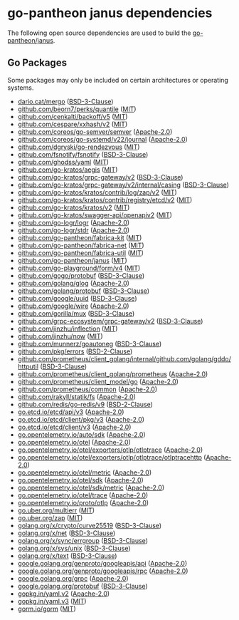 # go-pantheon janus dependencies

The following open source dependencies are used to build the [go-pantheon/janus][].

## Go Packages

Some packages may only be included on certain architectures or operating systems.


 - [dario.cat/mergo](https://pkg.go.dev/dario.cat/mergo) ([BSD-3-Clause](https://github.com/imdario/mergo/blob/v1.0.2/LICENSE))
 - [github.com/beorn7/perks/quantile](https://pkg.go.dev/github.com/beorn7/perks/quantile) ([MIT](https://github.com/beorn7/perks/blob/v1.0.1/LICENSE))
 - [github.com/cenkalti/backoff/v5](https://pkg.go.dev/github.com/cenkalti/backoff/v5) ([MIT](https://github.com/cenkalti/backoff/blob/v5.0.2/LICENSE))
 - [github.com/cespare/xxhash/v2](https://pkg.go.dev/github.com/cespare/xxhash/v2) ([MIT](https://github.com/cespare/xxhash/blob/v2.3.0/LICENSE.txt))
 - [github.com/coreos/go-semver/semver](https://pkg.go.dev/github.com/coreos/go-semver/semver) ([Apache-2.0](https://github.com/coreos/go-semver/blob/v0.3.1/LICENSE))
 - [github.com/coreos/go-systemd/v22/journal](https://pkg.go.dev/github.com/coreos/go-systemd/v22/journal) ([Apache-2.0](https://github.com/coreos/go-systemd/blob/v22.5.0/LICENSE))
 - [github.com/dgryski/go-rendezvous](https://pkg.go.dev/github.com/dgryski/go-rendezvous) ([MIT](https://github.com/dgryski/go-rendezvous/blob/9f7001d12a5f/LICENSE))
 - [github.com/fsnotify/fsnotify](https://pkg.go.dev/github.com/fsnotify/fsnotify) ([BSD-3-Clause](https://github.com/fsnotify/fsnotify/blob/v1.9.0/LICENSE))
 - [github.com/ghodss/yaml](https://pkg.go.dev/github.com/ghodss/yaml) ([MIT](https://github.com/ghodss/yaml/blob/v1.0.0/LICENSE))
 - [github.com/go-kratos/aegis](https://pkg.go.dev/github.com/go-kratos/aegis) ([MIT](https://github.com/go-kratos/aegis/blob/v0.2.0/LICENSE))
 - [github.com/go-kratos/grpc-gateway/v2](https://pkg.go.dev/github.com/go-kratos/grpc-gateway/v2) ([BSD-3-Clause](https://github.com/go-kratos/grpc-gateway/blob/c92d36e434b1/LICENSE.txt))
 - [github.com/go-kratos/grpc-gateway/v2/internal/casing](https://pkg.go.dev/github.com/go-kratos/grpc-gateway/v2/internal/casing) ([BSD-3-Clause](https://github.com/go-kratos/grpc-gateway/blob/c92d36e434b1/internal/casing/LICENSE.md))
 - [github.com/go-kratos/kratos/contrib/log/zap/v2](https://pkg.go.dev/github.com/go-kratos/kratos/contrib/log/zap/v2) ([MIT](https://github.com/go-kratos/kratos/blob/d6f5f00cf562/contrib/log/zap/LICENSE))
 - [github.com/go-kratos/kratos/contrib/registry/etcd/v2](https://pkg.go.dev/github.com/go-kratos/kratos/contrib/registry/etcd/v2) ([MIT](https://github.com/go-kratos/kratos/blob/d6f5f00cf562/contrib/registry/etcd/LICENSE))
 - [github.com/go-kratos/kratos/v2](https://pkg.go.dev/github.com/go-kratos/kratos/v2) ([MIT](https://github.com/go-kratos/kratos/blob/v2.8.4/LICENSE))
 - [github.com/go-kratos/swagger-api/openapiv2](https://pkg.go.dev/github.com/go-kratos/swagger-api/openapiv2) ([MIT](https://github.com/go-kratos/swagger-api/blob/v1.0.1/LICENSE))
 - [github.com/go-logr/logr](https://pkg.go.dev/github.com/go-logr/logr) ([Apache-2.0](https://github.com/go-logr/logr/blob/v1.4.3/LICENSE))
 - [github.com/go-logr/stdr](https://pkg.go.dev/github.com/go-logr/stdr) ([Apache-2.0](https://github.com/go-logr/stdr/blob/v1.2.2/LICENSE))
 - [github.com/go-pantheon/fabrica-kit](https://pkg.go.dev/github.com/go-pantheon/fabrica-kit) ([MIT](https://github.com/go-pantheon/fabrica-kit/blob/HEAD/LICENSE))
 - [github.com/go-pantheon/fabrica-net](https://pkg.go.dev/github.com/go-pantheon/fabrica-net) ([MIT](https://github.com/go-pantheon/fabrica-net/blob/HEAD/LICENSE))
 - [github.com/go-pantheon/fabrica-util](https://pkg.go.dev/github.com/go-pantheon/fabrica-util) ([MIT](https://github.com/go-pantheon/fabrica-util/blob/HEAD/LICENSE))
 - [github.com/go-pantheon/janus](https://pkg.go.dev/github.com/go-pantheon/janus) ([MIT](https://github.com/go-pantheon/janus/blob/HEAD/LICENSE))
 - [github.com/go-playground/form/v4](https://pkg.go.dev/github.com/go-playground/form/v4) ([MIT](https://github.com/go-playground/form/blob/v4.2.1/LICENSE))
 - [github.com/gogo/protobuf](https://pkg.go.dev/github.com/gogo/protobuf) ([BSD-3-Clause](https://github.com/gogo/protobuf/blob/v1.3.2/LICENSE))
 - [github.com/golang/glog](https://pkg.go.dev/github.com/golang/glog) ([Apache-2.0](https://github.com/golang/glog/blob/v1.2.5/LICENSE))
 - [github.com/golang/protobuf](https://pkg.go.dev/github.com/golang/protobuf) ([BSD-3-Clause](https://github.com/golang/protobuf/blob/v1.5.4/LICENSE))
 - [github.com/google/uuid](https://pkg.go.dev/github.com/google/uuid) ([BSD-3-Clause](https://github.com/google/uuid/blob/v1.6.0/LICENSE))
 - [github.com/google/wire](https://pkg.go.dev/github.com/google/wire) ([Apache-2.0](https://github.com/google/wire/blob/v0.6.0/LICENSE))
 - [github.com/gorilla/mux](https://pkg.go.dev/github.com/gorilla/mux) ([BSD-3-Clause](https://github.com/gorilla/mux/blob/v1.8.1/LICENSE))
 - [github.com/grpc-ecosystem/grpc-gateway/v2](https://pkg.go.dev/github.com/grpc-ecosystem/grpc-gateway/v2) ([BSD-3-Clause](https://github.com/grpc-ecosystem/grpc-gateway/blob/v2.26.3/LICENSE))
 - [github.com/jinzhu/inflection](https://pkg.go.dev/github.com/jinzhu/inflection) ([MIT](https://github.com/jinzhu/inflection/blob/v1.0.0/LICENSE))
 - [github.com/jinzhu/now](https://pkg.go.dev/github.com/jinzhu/now) ([MIT](https://github.com/jinzhu/now/blob/v1.1.5/License))
 - [github.com/munnerz/goautoneg](https://pkg.go.dev/github.com/munnerz/goautoneg) ([BSD-3-Clause](https://github.com/munnerz/goautoneg/blob/a7dc8b61c822/LICENSE))
 - [github.com/pkg/errors](https://pkg.go.dev/github.com/pkg/errors) ([BSD-2-Clause](https://github.com/pkg/errors/blob/v0.9.1/LICENSE))
 - [github.com/prometheus/client_golang/internal/github.com/golang/gddo/httputil](https://pkg.go.dev/github.com/prometheus/client_golang/internal/github.com/golang/gddo/httputil) ([BSD-3-Clause](https://github.com/prometheus/client_golang/blob/v1.22.0/internal/github.com/golang/gddo/LICENSE))
 - [github.com/prometheus/client_golang/prometheus](https://pkg.go.dev/github.com/prometheus/client_golang/prometheus) ([Apache-2.0](https://github.com/prometheus/client_golang/blob/v1.22.0/LICENSE))
 - [github.com/prometheus/client_model/go](https://pkg.go.dev/github.com/prometheus/client_model/go) ([Apache-2.0](https://github.com/prometheus/client_model/blob/v0.6.2/LICENSE))
 - [github.com/prometheus/common](https://pkg.go.dev/github.com/prometheus/common) ([Apache-2.0](https://github.com/prometheus/common/blob/v0.64.0/LICENSE))
 - [github.com/rakyll/statik/fs](https://pkg.go.dev/github.com/rakyll/statik/fs) ([Apache-2.0](https://github.com/rakyll/statik/blob/v0.1.7/LICENSE))
 - [github.com/redis/go-redis/v9](https://pkg.go.dev/github.com/redis/go-redis/v9) ([BSD-2-Clause](https://github.com/redis/go-redis/blob/v9.10.0/LICENSE))
 - [go.etcd.io/etcd/api/v3](https://pkg.go.dev/go.etcd.io/etcd/api/v3) ([Apache-2.0](https://github.com/etcd-io/etcd/blob/api/v3.6.1/api/LICENSE))
 - [go.etcd.io/etcd/client/pkg/v3](https://pkg.go.dev/go.etcd.io/etcd/client/pkg/v3) ([Apache-2.0](https://github.com/etcd-io/etcd/blob/client/pkg/v3.6.1/client/pkg/LICENSE))
 - [go.etcd.io/etcd/client/v3](https://pkg.go.dev/go.etcd.io/etcd/client/v3) ([Apache-2.0](https://github.com/etcd-io/etcd/blob/client/v3.6.1/client/v3/LICENSE))
 - [go.opentelemetry.io/auto/sdk](https://pkg.go.dev/go.opentelemetry.io/auto/sdk) ([Apache-2.0](https://github.com/open-telemetry/opentelemetry-go-instrumentation/blob/sdk/v1.1.0/sdk/LICENSE))
 - [go.opentelemetry.io/otel](https://pkg.go.dev/go.opentelemetry.io/otel) ([Apache-2.0](https://github.com/open-telemetry/opentelemetry-go/blob/v1.36.0/LICENSE))
 - [go.opentelemetry.io/otel/exporters/otlp/otlptrace](https://pkg.go.dev/go.opentelemetry.io/otel/exporters/otlp/otlptrace) ([Apache-2.0](https://github.com/open-telemetry/opentelemetry-go/blob/exporters/otlp/otlptrace/v1.36.0/exporters/otlp/otlptrace/LICENSE))
 - [go.opentelemetry.io/otel/exporters/otlp/otlptrace/otlptracehttp](https://pkg.go.dev/go.opentelemetry.io/otel/exporters/otlp/otlptrace/otlptracehttp) ([Apache-2.0](https://github.com/open-telemetry/opentelemetry-go/blob/exporters/otlp/otlptrace/otlptracehttp/v1.36.0/exporters/otlp/otlptrace/otlptracehttp/LICENSE))
 - [go.opentelemetry.io/otel/metric](https://pkg.go.dev/go.opentelemetry.io/otel/metric) ([Apache-2.0](https://github.com/open-telemetry/opentelemetry-go/blob/metric/v1.36.0/metric/LICENSE))
 - [go.opentelemetry.io/otel/sdk](https://pkg.go.dev/go.opentelemetry.io/otel/sdk) ([Apache-2.0](https://github.com/open-telemetry/opentelemetry-go/blob/sdk/v1.36.0/sdk/LICENSE))
 - [go.opentelemetry.io/otel/sdk/metric](https://pkg.go.dev/go.opentelemetry.io/otel/sdk/metric) ([Apache-2.0](https://github.com/open-telemetry/opentelemetry-go/blob/sdk/metric/v1.36.0/sdk/metric/LICENSE))
 - [go.opentelemetry.io/otel/trace](https://pkg.go.dev/go.opentelemetry.io/otel/trace) ([Apache-2.0](https://github.com/open-telemetry/opentelemetry-go/blob/trace/v1.36.0/trace/LICENSE))
 - [go.opentelemetry.io/proto/otlp](https://pkg.go.dev/go.opentelemetry.io/proto/otlp) ([Apache-2.0](https://github.com/open-telemetry/opentelemetry-proto-go/blob/otlp/v1.7.0/otlp/LICENSE))
 - [go.uber.org/multierr](https://pkg.go.dev/go.uber.org/multierr) ([MIT](https://github.com/uber-go/multierr/blob/v1.11.0/LICENSE.txt))
 - [go.uber.org/zap](https://pkg.go.dev/go.uber.org/zap) ([MIT](https://github.com/uber-go/zap/blob/v1.27.0/LICENSE))
 - [golang.org/x/crypto/curve25519](https://pkg.go.dev/golang.org/x/crypto/curve25519) ([BSD-3-Clause](https://cs.opensource.google/go/x/crypto/+/v0.39.0:LICENSE))
 - [golang.org/x/net](https://pkg.go.dev/golang.org/x/net) ([BSD-3-Clause](https://cs.opensource.google/go/x/net/+/v0.41.0:LICENSE))
 - [golang.org/x/sync/errgroup](https://pkg.go.dev/golang.org/x/sync/errgroup) ([BSD-3-Clause](https://cs.opensource.google/go/x/sync/+/v0.15.0:LICENSE))
 - [golang.org/x/sys/unix](https://pkg.go.dev/golang.org/x/sys/unix) ([BSD-3-Clause](https://cs.opensource.google/go/x/sys/+/v0.33.0:LICENSE))
 - [golang.org/x/text](https://pkg.go.dev/golang.org/x/text) ([BSD-3-Clause](https://cs.opensource.google/go/x/text/+/v0.26.0:LICENSE))
 - [google.golang.org/genproto/googleapis/api](https://pkg.go.dev/google.golang.org/genproto/googleapis/api) ([Apache-2.0](https://github.com/googleapis/go-genproto/blob/513f23925822/googleapis/api/LICENSE))
 - [google.golang.org/genproto/googleapis/rpc](https://pkg.go.dev/google.golang.org/genproto/googleapis/rpc) ([Apache-2.0](https://github.com/googleapis/go-genproto/blob/513f23925822/googleapis/rpc/LICENSE))
 - [google.golang.org/grpc](https://pkg.go.dev/google.golang.org/grpc) ([Apache-2.0](https://github.com/grpc/grpc-go/blob/v1.73.0/LICENSE))
 - [google.golang.org/protobuf](https://pkg.go.dev/google.golang.org/protobuf) ([BSD-3-Clause](https://github.com/protocolbuffers/protobuf-go/blob/v1.36.6/LICENSE))
 - [gopkg.in/yaml.v2](https://pkg.go.dev/gopkg.in/yaml.v2) ([Apache-2.0](https://github.com/go-yaml/yaml/blob/v2.4.0/LICENSE))
 - [gopkg.in/yaml.v3](https://pkg.go.dev/gopkg.in/yaml.v3) ([MIT](https://github.com/go-yaml/yaml/blob/v3.0.1/LICENSE))
 - [gorm.io/gorm](https://pkg.go.dev/gorm.io/gorm) ([MIT](https://github.com/go-gorm/gorm/blob/v1.30.0/LICENSE))

[go-pantheon/janus]: https://github.com/go-pantheon/janus
